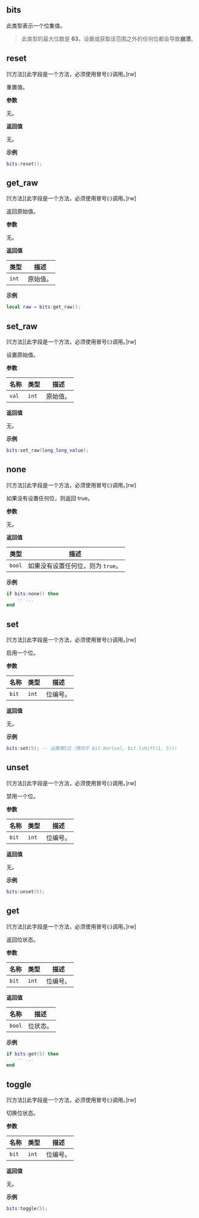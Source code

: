 ## bits

此类型表示一个位集值。

> 此类型的最大位数是 **63**。设置或获取该范围之外的任何位都会导致**崩溃**。

## reset

[![方法][此字段是一个方法，必须使用冒号(:)调用。]rw]

重置值。

**参数**

无。

**返回值**

无。

**示例**

```lua
bits:reset();
```

## get_raw

[![方法][此字段是一个方法，必须使用冒号(:)调用。]rw]

返回原始值。

**参数**

无。

**返回值**

| 类型 | 描述 |
| ---- | ----------- |
| `int` | 原始值。 |

**示例**

```lua
local raw = bits:get_raw();
```

## set_raw

[![方法][此字段是一个方法，必须使用冒号(:)调用。]rw]

设置原始值。

**参数**

| 名称 | 类型 | 描述 |
| ---- | ---- | ----------- |
| `val` | `int` | 原始值。 |

**返回值**

无。

**示例**

```lua
bits:set_raw(long_long_value);
```

## none

[![方法][此字段是一个方法，必须使用冒号(:)调用。]rw]

如果没有设置任何位，则返回 true。

**参数**

无。

**返回值**

| 类型 | 描述 |
| ---- | ----------- |
| `bool` | 如果没有设置任何位，则为 `true`。 |

**示例**

```lua
if bits:none() then
    -- ...
end
```

## set

[![方法][此字段是一个方法，必须使用冒号(:)调用。]rw]

启用一个位。

**参数**

| 名称 | 类型 | 描述 |
| ---- | ---- | ----------- |
| `bit` | `int` | 位编号。 |

**返回值**

无。

**示例**

```lua
bits:set(5); -- 设置第5位（等同于 bit.bor(val, bit.lshift(1, 5))）
```

## unset

[![方法][此字段是一个方法，必须使用冒号(:)调用。]rw]

禁用一个位。

**参数**

| 名称 | 类型 | 描述 |
| ---- | ---- | ----------- |
| `bit` | `int` | 位编号。 |

**返回值**

无。

**示例**

```lua
bits:unset(5);
```

## get

[![方法][此字段是一个方法，必须使用冒号(:)调用。]rw]

返回位状态。

**参数**

| 名称 | 类型 | 描述 |
| ---- | ---- | ----------- |
| `bit` | `int` | 位编号。 |

**返回值**

| 名称 | 描述 |
| ---- | ----------- |
| `bool` | 位状态。 |

**示例**

```lua
if bits:get(5) then
    -- ...
end
```

## toggle

[![方法][此字段是一个方法，必须使用冒号(:)调用。]rw]

切换位状态。

**参数**

| 名称 | 类型 | 描述 |
| ---- | ---- | ----------- |
| `bit` | `int` | 位编号。 |

**返回值**

无。

**示例**

```lua
bits:toggle(5);
```
